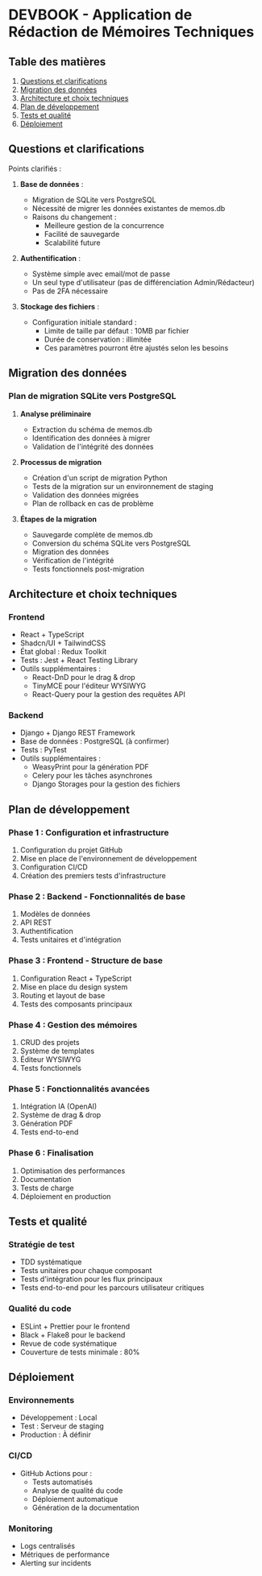 # DEVBOOK - Application de Rédaction de Mémoires Techniques

## Table des matières
1. [Questions et clarifications](#questions-et-clarifications)
2. [Migration des données](#migration-des-données)
3. [Architecture et choix techniques](#architecture-et-choix-techniques)
4. [Plan de développement](#plan-de-développement)
5. [Tests et qualité](#tests-et-qualité)
6. [Déploiement](#déploiement)

## Questions et clarifications

Points clarifiés :

1. **Base de données** : 
   - Migration de SQLite vers PostgreSQL
   - Nécessité de migrer les données existantes de memos.db
   - Raisons du changement :
     - Meilleure gestion de la concurrence
     - Facilité de sauvegarde
     - Scalabilité future

2. **Authentification** :
   - Système simple avec email/mot de passe
   - Un seul type d'utilisateur (pas de différenciation Admin/Rédacteur)
   - Pas de 2FA nécessaire

3. **Stockage des fichiers** :
   - Configuration initiale standard :
     - Limite de taille par défaut : 10MB par fichier
     - Durée de conservation : illimitée
     - Ces paramètres pourront être ajustés selon les besoins

## Migration des données

### Plan de migration SQLite vers PostgreSQL

1. **Analyse préliminaire**
   - Extraction du schéma de memos.db
   - Identification des données à migrer
   - Validation de l'intégrité des données

2. **Processus de migration**
   - Création d'un script de migration Python
   - Tests de la migration sur un environnement de staging
   - Validation des données migrées
   - Plan de rollback en cas de problème

3. **Étapes de la migration**
   - Sauvegarde complète de memos.db
   - Conversion du schéma SQLite vers PostgreSQL
   - Migration des données
   - Vérification de l'intégrité
   - Tests fonctionnels post-migration

## Architecture et choix techniques

### Frontend
- React + TypeScript
- Shadcn/UI + TailwindCSS
- État global : Redux Toolkit
- Tests : Jest + React Testing Library
- Outils supplémentaires :
  - React-DnD pour le drag & drop
  - TinyMCE pour l'éditeur WYSIWYG
  - React-Query pour la gestion des requêtes API

### Backend
- Django + Django REST Framework
- Base de données : PostgreSQL (à confirmer)
- Tests : PyTest
- Outils supplémentaires :
  - WeasyPrint pour la génération PDF
  - Celery pour les tâches asynchrones
  - Django Storages pour la gestion des fichiers

## Plan de développement

### Phase 1 : Configuration et infrastructure
1. Configuration du projet GitHub
2. Mise en place de l'environnement de développement
3. Configuration CI/CD
4. Création des premiers tests d'infrastructure

### Phase 2 : Backend - Fonctionnalités de base
1. Modèles de données
2. API REST
3. Authentification
4. Tests unitaires et d'intégration

### Phase 3 : Frontend - Structure de base
1. Configuration React + TypeScript
2. Mise en place du design system
3. Routing et layout de base
4. Tests des composants principaux

### Phase 4 : Gestion des mémoires
1. CRUD des projets
2. Système de templates
3. Éditeur WYSIWYG
4. Tests fonctionnels

### Phase 5 : Fonctionnalités avancées
1. Intégration IA (OpenAI)
2. Système de drag & drop
3. Génération PDF
4. Tests end-to-end

### Phase 6 : Finalisation
1. Optimisation des performances
2. Documentation
3. Tests de charge
4. Déploiement en production

## Tests et qualité

### Stratégie de test
- TDD systématique
- Tests unitaires pour chaque composant
- Tests d'intégration pour les flux principaux
- Tests end-to-end pour les parcours utilisateur critiques

### Qualité du code
- ESLint + Prettier pour le frontend
- Black + Flake8 pour le backend
- Revue de code systématique
- Couverture de tests minimale : 80%

## Déploiement

### Environnements
- Développement : Local
- Test : Serveur de staging
- Production : À définir

### CI/CD
- GitHub Actions pour :
  - Tests automatisés
  - Analyse de qualité du code
  - Déploiement automatique
  - Génération de la documentation

### Monitoring
- Logs centralisés
- Métriques de performance
- Alerting sur incidents 